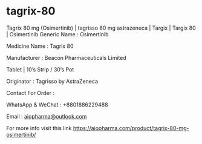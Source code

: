 # tagrix-80
Tagrix 80 mg (Osimertinib) | tagrisso 80 mg astrazeneca | Targix | Targix 80 | Osimertinib
Generic Name : Osimertinib

Medicine Name : Tagrix 80

Manufacturer : Beacon Pharmaceuticals Limited

Tablet | 10’s Strip / 30’s Pot

Originator : Tagrisso by AstraZeneca

Contact For Order :

WhatsApp & WeChat : +8801886229488

Email : aiopharma@outlook.com

For more info visit this link https://aiopharma.com/product/tagrix-80-mg-osimertinib/

